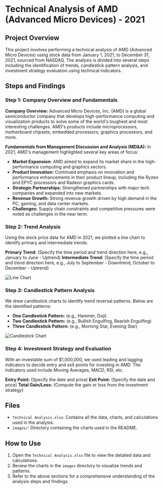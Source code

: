 # Technical Analysis of AMD (Advanced Micro Devices) - 2021

## Project Overview

This project involves performing a technical analysis of AMD (Advanced Micro Devices) using stock data from January 1, 2021, to December 31, 2021, sourced from NASDAQ. The analysis is divided into several steps including the identification of trends, candlestick pattern analysis, and investment strategy evaluation using technical indicators.

## Steps and Findings

### Step 1: Company Overview and Fundamentals

**Company Overview:**
Advanced Micro Devices, Inc. (AMD) is a global semiconductor company that develops high-performance computing and visualization products to solve some of the world's toughest and most interesting challenges. AMD's products include microprocessors, motherboard chipsets, embedded processors, graphics processors, and more.

**Fundamentals from Management Discussion and Analysis (MD&A):**
In 2021, AMD's management highlighted several key areas of focus:
- **Market Expansion:** AMD aimed to expand its market share in the high-performance computing and graphics sectors.
- **Product Innovation:** Continued emphasis on innovation and performance enhancements in their product lineup, including the Ryzen and EPYC processors and Radeon graphics cards.
- **Strategic Partnerships:** Strengthened partnerships with major tech companies and expanded into new markets.
- **Revenue Growth:** Strong revenue growth driven by high demand in the PC, gaming, and data center markets.
- **Challenges:** Supply chain constraints and competitive pressures were noted as challenges in the near term.

### Step 2: Trend Analysis

Using the stock price data for AMD in 2021, we plotted a line chart to identify primary and intermediate trends.

**Primary Trend:** (Specify the time period and trend direction here, e.g., January to June - Uptrend)
**Intermediate Trend:** (Specify the time period and trend direction here, e.g., July to September - Downtrend, October to December - Uptrend)

![Line Chart](images/line_chart.png)

### Step 3: Candlestick Pattern Analysis

We drew candlestick charts to identify trend reversal patterns. Below are the identified patterns:

- **One Candlestick Pattern:** (e.g., Hammer, Doji)
- **Two Candlestick Pattern:** (e.g., Bullish Engulfing, Bearish Engulfing)
- **Three Candlestick Pattern:** (e.g., Morning Star, Evening Star)

![Candlestick Chart](images/candlestick_chart.png)

### Step 4: Investment Strategy and Evaluation

With an investable sum of $1,000,000, we used leading and lagging indicators to decide entry and exit points for investing in AMD. The indicators used include Moving Averages, MACD, RSI, etc.

**Entry Point:** (Specify the date and price)
**Exit Point:** (Specify the date and price)
**Total Gain/Loss:** (Compute the gain or loss from the investment strategy)

## Files

- `Technical Analysis.xlsx`: Contains all the data, charts, and calculations used in the analysis.
- `images/`: Directory containing the charts used in the README.

## How to Use

1. Open the `Technical Analysis.xlsx` file to view the detailed data and calculations.
2. Review the charts in the `images` directory to visualize trends and patterns.
3. Refer to the above sections for a comprehensive understanding of the analysis steps and findings.
